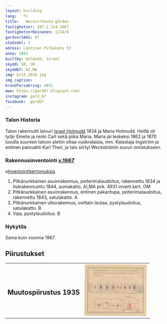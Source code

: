 ```yaml
---
layout: building
lang:   fi
title:   Weckströmska gården
fastighetsnr: 287-1-124-1067
fastighetsnrKeinanen: I/24/6
gardsnr1842: 67
stadsdel: 1
adress: Läntinen Pitkäkatu 53
anno: 1843
builtby: Holmudd, Israel
skydd: SR, SR
skydd67: AI,MA
img: bild_2018.jpg
img_caption:
brandforsakring: 4931
www: https://gard67.blogspot.com/
instagram: gard_67
facebook:  gard67
---
```


### Talon Historia
Talon rakennutti laivuri <a href="/people/holmudd_israel/sjoman.jpeg" rel="lightbox">Israel Holmudd</a> 1834 ja Maria Holmudd. Heillä oli tytär Emelie ja renki Carl sekä piika Maria. Maria jäi leskeksi 1862 ja 1870 luvulla suureen taloon aletiin ottaa vuokralaisia, mm. Kalastaja Ingström ja entinen palovahti Karl Their, ja talo siirtyi Weckströmin suvun omistukseen.

### Rakennusinventointi <a href="/sources/keinanen_karki.pdf">v.1967</a>
o<a href="inventointikertomuksia">Inventointikertomuksia</a>

1. Pitkänurkkainen asuinrakennus, peiterimalaudoitus, rakennettu 1834 ja lisärakennuettu 1844, aumakatto. AI,MA pvk. 4931 invent.kert. OM
2. Pitkänurkkainen asuinrakennus, entinen pakaritupa, peiterimalaudoitus, rakennettu 1843, satulakatto. A
3. Pitkänurkkainen ulkorakennus, osittain lautaa, pystylaudoitus, satulakatto. B
4. Vaja, pystylaudoitus. B

### Nykytila
Sama kuin vuonna 1967

## Piirustukset
<table>
<tr>
<td><h2>Muutospiirustus 1935</h2></td><td>
<a href="andringsritning_1935.jpeg" rel="lightbox"><img src="andringsritning_1935.jpeg" title="piirrustus" width="200px"></a></td>
</tr>
</table>
